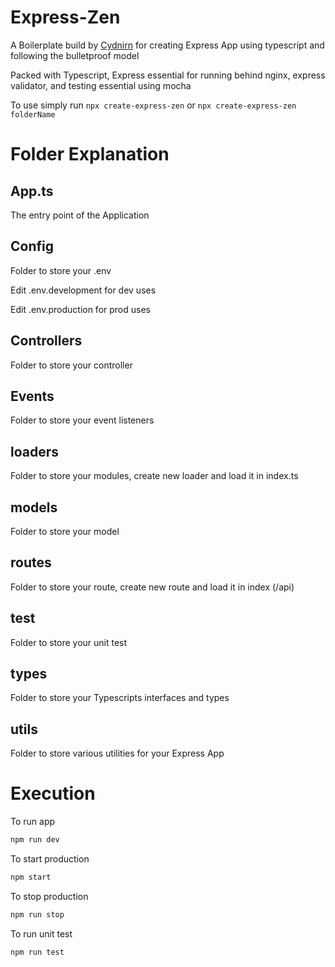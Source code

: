 # Express-Zen

A Boilerplate build by [Cydnirn](https://github.com/Cydnirn) for creating Express App using typescript and following the bulletproof model

Packed with Typescript, Express essential for running behind nginx, express validator, and testing essential using mocha

To use simply run ```npx create-express-zen``` or ```npx create-express-zen folderName```

# Folder Explanation

## App.ts

The entry point of the Application

## Config

Folder to store your .env

Edit .env.development for dev uses

Edit .env.production for prod uses

## Controllers

Folder to store your controller

## Events

Folder to store your event listeners

## loaders

Folder to store your modules, create new loader and load it in index.ts

## models

Folder to store your model

## routes

Folder to store your route, create new route and load it in index (/api)

## test

Folder to store your unit test

## types

Folder to store your Typescripts interfaces and types

## utils

Folder to store various utilities for your Express App

# Execution

To run app
```bash
npm run dev
```

To start production
```bash
npm start
```

To stop production
```bash
npm run stop
```

To run unit test
```bash
npm run test
```